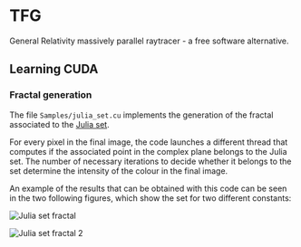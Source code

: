 # TFG
General Relativity massively parallel raytracer - a free software alternative.

## Learning CUDA
### Fractal generation
The file `Samples/julia_set.cu` implements the generation of the fractal associated to the [Julia set](https://en.wikipedia.org/wiki/Julia_set).

For every pixel in the final image, the code launches a different thread that computes if the associated point in the complex plane belongs to the Julia set. The number of necessary iterations to decide whether it belongs to the set determine the intensity of the colour in the final image.

An example of the results that can be obtained with this code can be seen in the two following figures, which show the set for two different constants:

![Julia set fractal](https://cloud.githubusercontent.com/assets/3924815/11050110/6e21aad2-8743-11e5-8414-6eb5bd86e881.png)

![Julia set fractal 2](https://cloud.githubusercontent.com/assets/3924815/11050389/bacaeeb4-8745-11e5-8fa5-f45278f62731.png)
